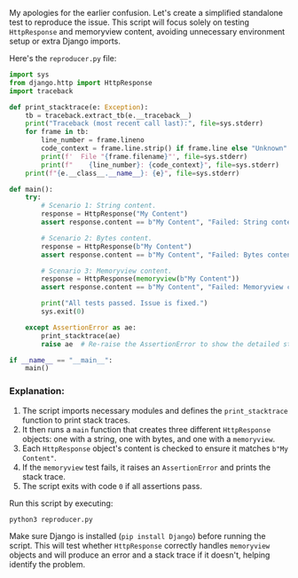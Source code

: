 My apologies for the earlier confusion. Let's create a simplified standalone test to reproduce the issue. This script will focus solely on testing `HttpResponse` and memoryview content, avoiding unnecessary environment setup or extra Django imports.

Here's the `reproducer.py` file:

```python
import sys
from django.http import HttpResponse
import traceback

def print_stacktrace(e: Exception):
    tb = traceback.extract_tb(e.__traceback__)
    print("Traceback (most recent call last):", file=sys.stderr)
    for frame in tb:
        line_number = frame.lineno
        code_context = frame.line.strip() if frame.line else "Unknown"
        print(f'  File "{frame.filename}"', file=sys.stderr)
        print(f"    {line_number}: {code_context}", file=sys.stderr)
    print(f"{e.__class__.__name__}: {e}", file=sys.stderr)

def main():
    try:
        # Scenario 1: String content.
        response = HttpResponse("My Content")
        assert response.content == b"My Content", "Failed: String content does not match expected value."

        # Scenario 2: Bytes content.
        response = HttpResponse(b"My Content")
        assert response.content == b"My Content", "Failed: Bytes content does not match expected value."

        # Scenario 3: Memoryview content.
        response = HttpResponse(memoryview(b"My Content"))
        assert response.content == b"My Content", "Failed: Memoryview content does not match expected value."

        print("All tests passed. Issue is fixed.")
        sys.exit(0)

    except AssertionError as ae:
        print_stacktrace(ae)
        raise ae  # Re-raise the AssertionError to show the detailed stack trace in the terminal.

if __name__ == "__main__":
    main()
```

### Explanation:

1. The script imports necessary modules and defines the `print_stacktrace` function to print stack traces.
2. It then runs a `main` function that creates three different `HttpResponse` objects: one with a string, one with bytes, and one with a `memoryview`.
3. Each `HttpResponse` object's content is checked to ensure it matches `b"My Content"`.
4. If the `memoryview` test fails, it raises an `AssertionError` and prints the stack trace.
5. The script exits with code `0` if all assertions pass.

Run this script by executing:

```sh
python3 reproducer.py
```

Make sure Django is installed (`pip install Django`) before running the script. This will test whether `HttpResponse` correctly handles `memoryview` objects and will produce an error and a stack trace if it doesn't, helping identify the problem.